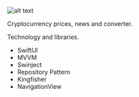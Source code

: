 ![alt text](https://raw.githubusercontent.com/ResulSilay/wicoinApp/blob/development/ss/mock.png)

Cryptocurrency prices, news and converter.

Technology and libraries.

- SwiftUI
- MVVM
- Swinject
- Repository Pattern
- Kingfisher
- NavigationView
